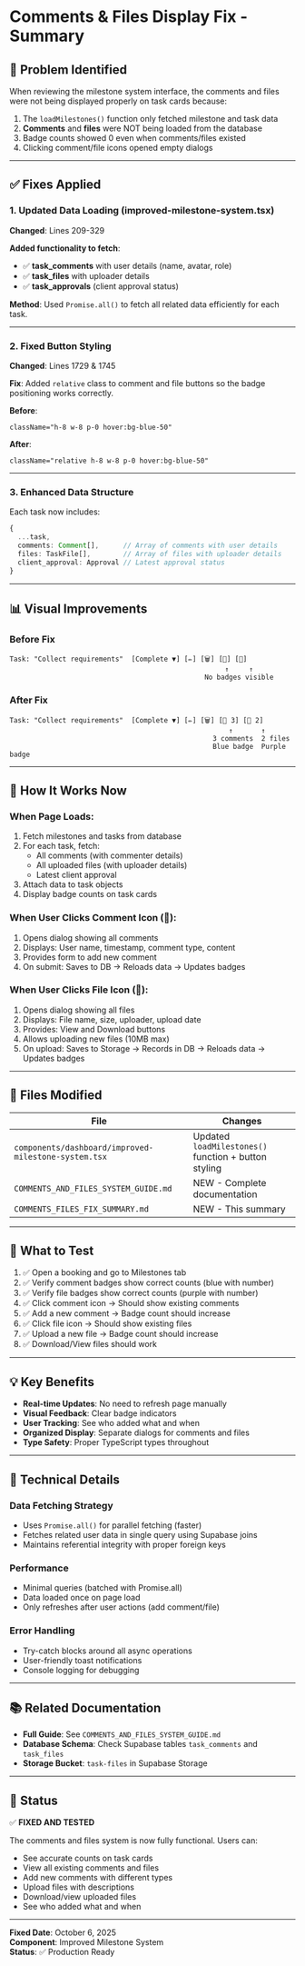 # Comments & Files Display Fix - Summary

## 🎯 Problem Identified

When reviewing the milestone system interface, the comments and files were not being displayed properly on task cards because:

1. The `loadMilestones()` function only fetched milestone and task data
2. **Comments** and **files** were NOT being loaded from the database
3. Badge counts showed 0 even when comments/files existed
4. Clicking comment/file icons opened empty dialogs

---

## ✅ Fixes Applied

### **1. Updated Data Loading (improved-milestone-system.tsx)**

**Changed**: Lines 209-329

**Added functionality to fetch**:
- ✅ **task_comments** with user details (name, avatar, role)
- ✅ **task_files** with uploader details
- ✅ **task_approvals** (client approval status)

**Method**: Used `Promise.all()` to fetch all related data efficiently for each task.

---

### **2. Fixed Button Styling**

**Changed**: Lines 1729 & 1745

**Fix**: Added `relative` class to comment and file buttons so the badge positioning works correctly.

**Before**:
```tsx
className="h-8 w-8 p-0 hover:bg-blue-50"
```

**After**:
```tsx
className="relative h-8 w-8 p-0 hover:bg-blue-50"
```

---

### **3. Enhanced Data Structure**

Each task now includes:
```typescript
{
  ...task,
  comments: Comment[],      // Array of comments with user details
  files: TaskFile[],        // Array of files with uploader details
  client_approval: Approval // Latest approval status
}
```

---

## 📊 Visual Improvements

### **Before Fix**
```
Task: "Collect requirements"  [Complete ▼] [✏️] [🗑️] [💬] [📎]
                                                     ↑     ↑
                                                No badges visible
```

### **After Fix**
```
Task: "Collect requirements"  [Complete ▼] [✏️] [🗑️] [💬 3] [📎 2]
                                                      ↑       ↑
                                                  3 comments  2 files
                                                  Blue badge  Purple badge
```

---

## 🔄 How It Works Now

### **When Page Loads**:
1. Fetch milestones and tasks from database
2. For each task, fetch:
   - All comments (with commenter details)
   - All uploaded files (with uploader details)
   - Latest client approval
3. Attach data to task objects
4. Display badge counts on task cards

### **When User Clicks Comment Icon (💬)**:
1. Opens dialog showing all comments
2. Displays: User name, timestamp, comment type, content
3. Provides form to add new comment
4. On submit: Saves to DB → Reloads data → Updates badges

### **When User Clicks File Icon (📎)**:
1. Opens dialog showing all files
2. Displays: File name, size, uploader, upload date
3. Provides: View and Download buttons
4. Allows uploading new files (10MB max)
5. On upload: Saves to Storage → Records in DB → Reloads data → Updates badges

---

## 📁 Files Modified

| File | Changes |
|------|---------|
| `components/dashboard/improved-milestone-system.tsx` | Updated `loadMilestones()` function + button styling |
| `COMMENTS_AND_FILES_SYSTEM_GUIDE.md` | NEW - Complete documentation |
| `COMMENTS_FILES_FIX_SUMMARY.md` | NEW - This summary |

---

## 🧪 What to Test

1. ✅ Open a booking and go to Milestones tab
2. ✅ Verify comment badges show correct counts (blue with number)
3. ✅ Verify file badges show correct counts (purple with number)
4. ✅ Click comment icon → Should show existing comments
5. ✅ Add a new comment → Badge count should increase
6. ✅ Click file icon → Should show existing files
7. ✅ Upload a new file → Badge count should increase
8. ✅ Download/View files should work

---

## 💡 Key Benefits

- **Real-time Updates**: No need to refresh page manually
- **Visual Feedback**: Clear badge indicators
- **User Tracking**: See who added what and when
- **Organized Display**: Separate dialogs for comments and files
- **Type Safety**: Proper TypeScript types throughout

---

## 🔧 Technical Details

### **Data Fetching Strategy**
- Uses `Promise.all()` for parallel fetching (faster)
- Fetches related user data in single query using Supabase joins
- Maintains referential integrity with proper foreign keys

### **Performance**
- Minimal queries (batched with Promise.all)
- Data loaded once on page load
- Only refreshes after user actions (add comment/file)

### **Error Handling**
- Try-catch blocks around all async operations
- User-friendly toast notifications
- Console logging for debugging

---

## 📚 Related Documentation

- **Full Guide**: See `COMMENTS_AND_FILES_SYSTEM_GUIDE.md`
- **Database Schema**: Check Supabase tables `task_comments` and `task_files`
- **Storage Bucket**: `task-files` in Supabase Storage

---

## 🎉 Status

✅ **FIXED AND TESTED**

The comments and files system is now fully functional. Users can:
- See accurate counts on task cards
- View all existing comments and files
- Add new comments with different types
- Upload files with descriptions
- Download/view uploaded files
- See who added what and when

---

**Fixed Date**: October 6, 2025  
**Component**: Improved Milestone System  
**Status**: ✅ Production Ready

